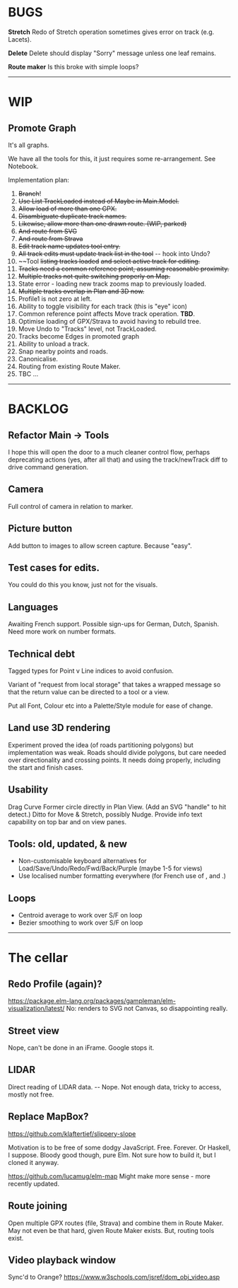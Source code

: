 
# BUGS

**Stretch** Redo of Stretch operation sometimes gives error on track (e.g. Lacets).

**Delete** Delete should display "Sorry" message unless one leaf remains.

**Route maker** Is this broke with simple loops?

--- 

# WIP

## Promote Graph

It's all graphs. 

We have all the tools for this, it just requires some re-arrangement. See Notebook.

Implementation plan:

1. ~~Branch~~!
2. ~~Use List TrackLoaded instead of Maybe in Main.Model.~~
3. ~~Allow load of more than one GPX.~~ 
4. ~~Disambiguate duplicate track names.~~
5. ~~Likewise, allow more than one drawn route. (WIP, parked)~~
6. ~~And route from SVG~~
7. ~~And route from Strava~~
8. ~~Edit track name updates tool entry.~~
9. ~~All track edits must update track list in the tool~~ -- hook into Undo?
10. ~~Tool ~~listing tracks loaded~~ ~~and select active track for editing.~~
11. ~~Tracks need a common reference point, assuming reasonable proximity.~~
12. ~~Multiple tracks not quite switching properly on Map.~~
13. State error - loading new track zooms map to previously loaded.
14. ~~Multiple tracks overlap in Plan and 3D now.~~
15. Profile1 is not zero at left.
16. Ability to toggle visibility for each track (this is "eye" icon)
17. Common reference point affects Move track operation. **TBD**.
18. Optimise loading of GPX/Strava to avoid having to rebuild tree.
19. Move Undo to "Tracks" level, not TrackLoaded.
20. Tracks become Edges in promoted graph
21. Ability to unload a track.
22. Snap nearby points and roads.
23. Canonicalise.
24. Routing from existing Route Maker.
25. TBC ...

---

# BACKLOG

## Refactor Main -> Tools

I hope this will open the door to a much cleaner control flow, perhaps deprecating
actions (yes, after all that) and using the track/newTrack diff to drive command generation.

## Camera

Full control of camera in relation to marker.

## Picture button

Add button to images to allow screen capture. Because "easy".

## Test cases for edits.

You could do this you know, just not for the visuals.

## Languages

Awaiting French support.
Possible sign-ups for German, Dutch, Spanish.
Need more work on number formats.

## Technical debt

Tagged types for Point v Line indices to avoid confusion.

Variant of "request from local storage" that takes a wrapped message so that the return value
can be directed to a tool or a view.

Put all Font, Colour etc into a Palette/Style module for ease of change.

## Land use 3D rendering

Experiment proved the idea (of roads partitioning polygons) but implementation was weak.
Roads should divide polygons, but care needed over directionality and crossing points.
It needs doing properly, including the start and finish cases.

## Usability

Drag Curve Former circle directly in Plan View. (Add an SVG "handle" to hit detect.)
Ditto for Move & Stretch, possibly Nudge.
Provide info text capability on top bar and on view panes.

## Tools: old, updated, & new

- Non-customisable keyboard alternatives for Load/Save/Undo/Redo/Fwd/Back/Purple (maybe 1-5 for views)
- Use localised number formatting everywhere (for French use of , and .)

## Loops

- Centroid average to work over S/F on loop
- Bezier smoothing to work over S/F on loop

---

# The cellar

## Redo Profile (again)?

https://package.elm-lang.org/packages/gampleman/elm-visualization/latest/
No: renders to SVG not Canvas, so disappointing really.

## Street view

Nope, can't be done in an iFrame. Google stops it.

## LIDAR

Direct reading of LIDAR data.
-- Nope. Not enough data, tricky to access, mostly not free.

## Replace MapBox?

https://github.com/klaftertief/slippery-slope

Motivation is to be free of some dodgy JavaScript.
Free. Forever.
Or Haskell, I suppose.
Bloody good though, pure Elm.
Not sure how to build it, but I cloned it anyway.

https://github.com/lucamug/elm-map
Might make more sense - more recently updated.

## Route joining

Open multiple GPX routes (file, Strava) and combine them in Route Maker.
May not even be that hard, given Route Maker exists.
But, routing tools exist.

## Video playback window

Sync'd to Orange?
https://www.w3schools.com/jsref/dom_obj_video.asp


